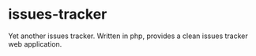 issues-tracker
==============

Yet another issues tracker. Written in php, provides a clean issues tracker web application.
